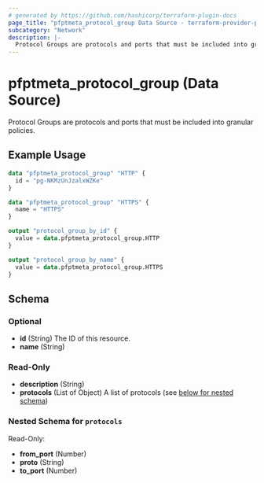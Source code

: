 ```yaml
---
# generated by https://github.com/hashicorp/terraform-plugin-docs
page_title: "pfptmeta_protocol_group Data Source - terraform-provider-pfptmeta"
subcategory: "Network"
description: |-
  Protocol Groups are protocols and ports that must be included into granular policies.
---
```


# pfptmeta_protocol_group (Data Source)

Protocol Groups are protocols and ports that must be included into granular policies.

## Example Usage

```terraform
data "pfptmeta_protocol_group" "HTTP" {
  id = "pg-NKMzUnJzalxWZKe"
}

data "pfptmeta_protocol_group" "HTTPS" {
  name = "HTTPS"
}

output "protocol_group_by_id" {
  value = data.pfptmeta_protocol_group.HTTP
}

output "protocol_group_by_name" {
  value = data.pfptmeta_protocol_group.HTTPS
}
```

<!-- schema generated by tfplugindocs -->
## Schema

### Optional

- **id** (String) The ID of this resource.
- **name** (String)

### Read-Only

- **description** (String)
- **protocols** (List of Object) A list of protocols (see [below for nested schema](#nestedatt--protocols))

<a id="nestedatt--protocols"></a>
### Nested Schema for `protocols`

Read-Only:

- **from_port** (Number)
- **proto** (String)
- **to_port** (Number)
